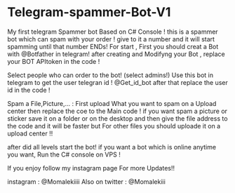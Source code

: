 # Telegram-spammer-Bot-V1
My first telegram Spammer bot Based on C# Console !
this is a spammer bot which can spam with your order ! give to it a number and it will start spamming until that number ENDs!
For start , First you should creat a Bot with @Botfather in telegram! 
after creating and Modifyng your Bot , replace your BOT APItoken in the code ! 

Select people who can order to the bot! (select admins!)
Use this bot in telegram to get the user telegran id ! 
@Get_id_bot
after that replace the user id in the code ! 

Spam a File,Picture,... :
First upload What you want to spam on a Upload center then replace the coe to the Main code ! 
if you want spam a picture or sticker save it on a folder or on the desktop and then give the file address to the code and it will be faster but For other files you should uploade it on a upload center !! 

after did all levels start the bot!
if you want a bot which is online anytime you want, Run the C# console on VPS ! 

If you enjoy follow my instagram page For more Updates!!

instagram : @Momalekiiii
Also on twitter : @Momalekiii

